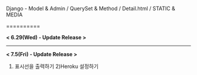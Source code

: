 Django - Model & Admin / QuerySet & Method / Detail.html / STATIC & MEDIA 

==========
  
**< 6.29(Wed) - Update Release >**  

    
***    
**< 7.5(Fri) - Update Release >**  

1) 표시선을 출력하기
2)Heroku 설정하기
